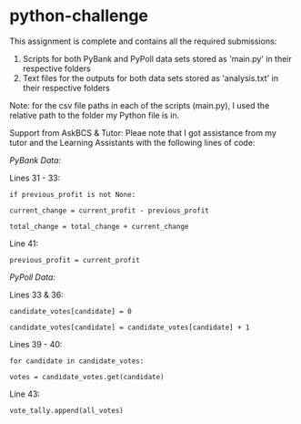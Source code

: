 # python-challenge

This assignment is complete and contains all the required submissions:

1. Scripts for both PyBank and PyPoll data sets stored as 'main.py' in their respective folders
3. Text files for the outputs for both data sets stored as 'analysis.txt' in their respective folders

Note: for the csv file paths in each of the scripts (main.py), I used the relative path to the folder my Python file is in. 

Support from AskBCS & Tutor:
Pleae note that I got assistance from my tutor and the Learning Assistants with the following lines of code:

*PyBank Data:*

Lines 31 - 33: 
    
    if previous_profit is not None:
    
    current_change = current_profit - previous_profit
    
    total_change = total_change + current_change

Line 41:
    
    previous_profit = current_profit

*PyPoll Data:*

Lines 33 & 36:
    
    candidate_votes[candidate] = 0
    
    candidate_votes[candidate] = candidate_votes[candidate] + 1

Lines 39 - 40:
    
    for candidate in candidate_votes:
    
    votes = candidate_votes.get(candidate)

Line 43:

    vote_tally.append(all_votes)
      
